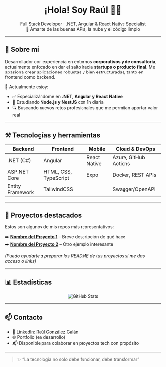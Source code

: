 <h1 align="center">¡Hola! Soy Raúl 👨‍💻</h1>

<p align="center">
  Full Stack Developer · .NET, Angular & React Native Specialist  
  <br/>
  🚀 Amante de las buenas APIs, la nube y el código limpio
</p>

---

## 🧠 Sobre mí

Desarrollador con experiencia en entornos **corporativos y de consultoría**, actualmente enfocado en dar el salto hacia **startups o producto final**. Me apasiona crear aplicaciones robustas y bien estructuradas, tanto en frontend como backend.

📍 Actualmente estoy:
- ✅ Especializándome en **.NET, Angular y React Native**
- 🌱 Estudiando **Node.js y NestJS** con 1h diaria
- 🔍 Buscando nuevos retos profesionales que me permitan aportar valor real

---

## ⚒️ Tecnologías y herramientas

| Backend       | Frontend             | Mobile        | Cloud & DevOps        |
|---------------|----------------------|---------------|------------------------|
| .NET (C#)     | Angular              | React Native  | Azure, GitHub Actions |
| ASP.NET Core  | HTML, CSS, TypeScript| Expo          | Docker, REST APIs     |
| Entity Framework | TailwindCSS       |               | Swagger/OpenAPI       |

---

## 📌 Proyectos destacados

Estos son algunos de mis repos más representativos:

➡️ **[Nombre del Proyecto 1](#)** – Breve descripción de qué hace  
➡️ **[Nombre del Proyecto 2](#)** – Otro ejemplo interesante

*(Puedo ayudarte a preparar los README de tus proyectos si me das acceso o links)*

---

## 📊 Estadísticas

<p align="center">
  <img src="https://github-readme-stats.vercel.app/api?username=raul-gonzalez-galan&show_icons=true&theme=radical" alt="GitHub Stats"/>
</p>

---

## 📫 Contacto

- 🔗 [LinkedIn: Raúl González Galán](https://www.linkedin.com/in/raul-gonzalez-galan-141702199/)
- 🌐 Portfolio (en desarrollo)
- 📬 Disponible para colaborar en proyectos tech con propósito

---

> ✨ “La tecnología no solo debe funcionar, debe transformar” 
